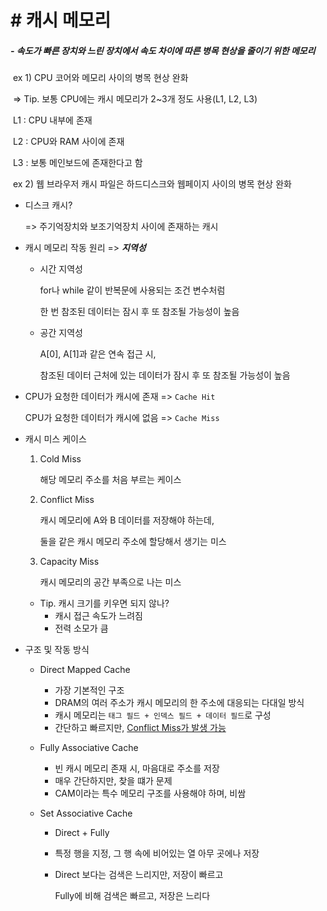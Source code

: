 # \# 캐시 메모리



##### \- 속도가 빠른 장치와 느린 장치에서 속도 차이에 따른 병목 현상을 줄이기 위한 메모리

​	ex 1) CPU 코어와 메모리 사이의 병목 현상 완화

​			=> Tip. 보통 CPU에는 캐시 메모리가 2~3개 정도 사용(L1, L2, L3)

​						L1 : CPU 내부에 존재

​						L2 : CPU와 RAM 사이에 존재

​						L3 : 보통 메인보드에 존재한다고 함

​	ex 2) 웹 브라우저 캐시 파일은 하드디스크와 웹페이지 사이의 병목 현상 완화



- 디스크 캐시?

  => 주기억장치와 보조기억장치 사이에 존재하는 캐시



- 캐시 메모리 작동 원리 => ***지역성***

  - 시간 지역성

    for나 while 같이 반복문에 사용되는 조건 변수처럼

    한 번 참조된 데이터는 잠시 후 또 참조될 가능성이 높음

  - 공간 지역성

    A[0], A[1]과 같은 연속 접근 시,

    참조된 데이터 근처에 있는 데이터가 잠시 후 또 참조될 가능성이 높음



- CPU가 요청한 데이터가 캐시에 존재 => `Cache Hit`

  CPU가 요청한 데이터가 캐시에 없음 => `Cache Miss`



- 캐시 미스 케이스

  1. Cold Miss

     해당 메모리 주소를 처음 부르는 케이스

  2. Conflict Miss

     캐시 메모리에 A와 B 데이터를 저장해야 하는데,

     둘을 같은 캐시 메모리 주소에 할당해서 생기는 미스

  3. Capacity Miss

     캐시 메모리의 공간 부족으로 나는 미스

  

  - Tip. 캐시 크기를 키우면 되지 않나?
    - 캐시 접근 속도가 느려짐
    - 전력 소모가 큼



- 구조 및 작동 방식

  - Direct Mapped Cache

    - 가장 기본적인 구조
    - DRAM의 여러 주소가 캐시 메모리의 한 주소에 대응되는 다대일 방식
    - 캐시 메모리는 `태그 필드 + 인덱스 필드 + 데이터 필드`로 구성
    - 간단하고 빠르지만, <u>Conflict Miss가 발생 가능</u>

    

  - Fully Associative Cache

    - 빈 캐시 메모리 존재 시, 마음대로 주소를 저장
    - 매우 간단하지만, 찾을 떄가 문제
    - CAM이라는 특수 메모리 구조를 사용해야 하며, 비쌈

    

  - Set Associative Cache

    - Direct + Fully

    - 특정 행을 지정, 그 행 속에 비어있는 열 아무 곳에나 저장

    - Direct 보다는 검색은 느리지만, 저장이 빠르고

      Fully에 비해 검색은 빠르고, 저장은 느리다